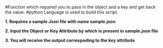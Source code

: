 #Function which required you to pass in the object and a key and get back the value. 
#python Language is used to build this script.

         
**1. Requires a sample Json file with name sample.json**


**2. Input the Object or Key Attribute by which is present in sample.json file**


**3. You will receive the output correspoding to the key attribute**



